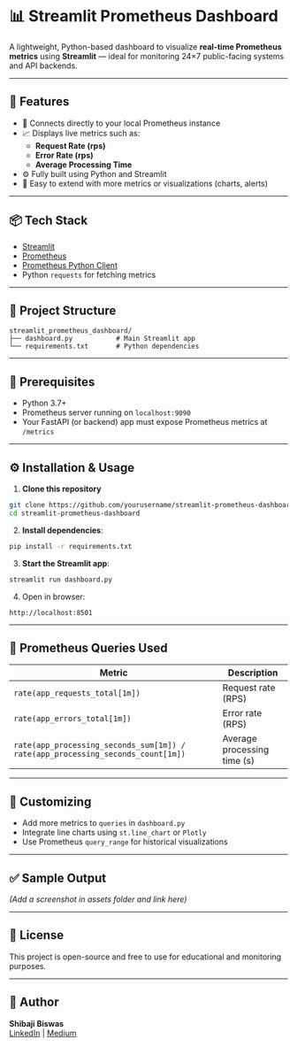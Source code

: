 # 📊 Streamlit Prometheus Dashboard

A lightweight, Python-based dashboard to visualize **real-time Prometheus metrics** using **Streamlit** — ideal for monitoring 24×7 public-facing systems and API backends.

---

## 🚀 Features

- 🔌 Connects directly to your local Prometheus instance
- 📈 Displays live metrics such as:
  - **Request Rate (rps)**
  - **Error Rate (rps)**
  - **Average Processing Time**
- ⚙️ Fully built using Python and Streamlit
- 🧪 Easy to extend with more metrics or visualizations (charts, alerts)

---

## 📦 Tech Stack

- [Streamlit](https://streamlit.io/)
- [Prometheus](https://prometheus.io/)
- [Prometheus Python Client](https://github.com/prometheus/client_python)
- Python `requests` for fetching metrics

---

## 📁 Project Structure

```
streamlit_prometheus_dashboard/
├── dashboard.py           # Main Streamlit app
└── requirements.txt       # Python dependencies
```

---

## 🧰 Prerequisites

- Python 3.7+
- Prometheus server running on `localhost:9090`
- Your FastAPI (or backend) app must expose Prometheus metrics at `/metrics`

---

## ⚙️ Installation & Usage

1. **Clone this repository**

```bash
git clone https://github.com/yourusername/streamlit-prometheus-dashboard.git
cd streamlit-prometheus-dashboard
```

2. **Install dependencies**:

```bash
pip install -r requirements.txt
```

3. **Start the Streamlit app**:

```bash
streamlit run dashboard.py
```

4. Open in browser:

```
http://localhost:8501
```

---

## 📡 Prometheus Queries Used

| Metric                        | Description                        |
|------------------------------|------------------------------------|
| `rate(app_requests_total[1m])` | Request rate (RPS)                |
| `rate(app_errors_total[1m])`   | Error rate (RPS)                  |
| `rate(app_processing_seconds_sum[1m]) / rate(app_processing_seconds_count[1m])` | Average processing time (s) |

---

## 📌 Customizing

- Add more metrics to `queries` in `dashboard.py`
- Integrate line charts using `st.line_chart` or `Plotly`
- Use Prometheus `query_range` for historical visualizations

---

## ✅ Sample Output

*(Add a screenshot in assets folder and link here)*

---

## 📘 License

This project is open-source and free to use for educational and monitoring purposes.

---

## 🙌 Author

**Shibaji Biswas**  
[LinkedIn](https://linkedin.com/in/shibajibiswas) | [Medium](https://medium.com/@shibajibiswas)